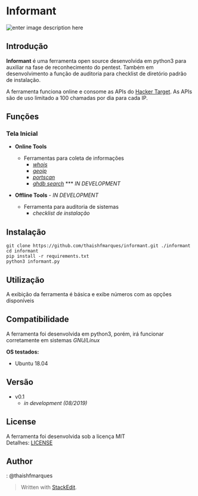 ﻿# Informant

![enter image description here](https://lh3.googleusercontent.com/SrjQSw5ODItBgAylNuAlQo54Q2vT5DPhclMIbKmZfnbPIyJQ41MZ6TNaVO9R4RQFtXckiuTv0GGQ6C4Mhj8tdN2FzaEXhTHv_YNFlljtFJ-TmCTMnYJW1tIy_1QwQMroJnYRCbKUGfAzaC7ZHgPueDxxy0l43BfrgwcH8NWYRLt_6GJnCF4DJu19HpkTvEoGqPhfWBO1CCYTFXrDshx--oFCnRMrvgSd4igO1eAOmiOpprj5q9n4XNrYR_9JXEdIx-Qe7pmSv0gh7Hw_n-eaKXpq9DuWGfgzWifE03cnQY6hjjGomQV324GqNlGZNsVnS628Au-hgRpBoTaCMnRal7mCpByGIVPbeEekNOIXX5dqJCZCZuGUz5EmRQJZoPI-XLFHmLu4YAwm33Q1J4o_FStAM0IMd6kHF06KeMTBYb1gE0yY7JYtkqF4BUvUekRIyWzIU7LkL7s4eLANoW8ONTJ9kiiNI60MoWJTuY5svUwpQPT1nXAzHgOVqzs3J5wU41yLzlKO1r8CED4n77lIBYo29B4d4VITBX0xB2-Mmh9x6JUxnEQsB0pLW-M7366xeJ8t9H46NRwLXOmAKVaPrtmaxHmHpa1du3alIgzkWt61guxLXBiJCMii74AF5zNKIw2LZyvGKp1bvSIfvHUiOBz6Eoj2pZPyszFsODP4kMJcCsggPiHKRGwr0ZvuJPZkuXZDhk9LYtywYQx9enfraKyeKg=w480-h280-no)

## Introdução


**Informant** é uma ferramenta open source desenvolvida em python3 
para  auxiliar na fase de reconhecimento do pentest.
Também em desenvolvimento a função de auditoria para checklist de diretório padrão de instalação.

A ferramenta funciona online e consome as APIs do [Hacker Target](https://hackertarget.com/).
As APIs são de uso limitado a 100 chamadas por dia para cada IP.

## Funções

### Tela Inicial
- **Online Tools**
	* Ferramentas para coleta de informações
		+ [_whois_](https://github.com/thaishfmarques/informant/blob/master/doc/whois.md)
		+ [_geoip_](https://github.com/thaishfmarques/informant/blob/master/doc/geoip.md)
		+ [_portscan_](https://github.com/thaishfmarques/informant/blob/master/doc/portscan.md)
		+ [_ghdb search_]() *** _IN DEVELOPMENT_
	
- **Offline Tools** - _IN DEVELOPMENT_ 
	* Ferramenta para auditoria de sistemas
		+ _checklist de instalação_

## Instalação
```
git clone https://github.com/thaishfmarques/informant.git ./informant
cd informant
pip install -r requirements.txt
python3 informant.py
```
## Utilização

A exibição da ferramenta é básica e exibe números com as opções disponíveis

## Compatibilidade

A ferramenta foi desenvolvida em python3, porém, irá funcionar corretamente em sistemas *GNU/Linux*

**OS testados:**  
* Ubuntu 18.04

## Versão
* v0.1 
	+  _in development (08/2019)_

## License

A ferramenta foi desenvolvida sob a licença MIT  
Detalhes: [LICENSE](https://github.com/thaishfmarques/informant/blob/master/LICENSE)

## Author
: @thaishfmarques  


> Written with [StackEdit](https://stackedit.io/).

